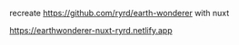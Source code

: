 recreate https://github.com/ryrd/earth-wonderer with nuxt

https://earthwonderer-nuxt-ryrd.netlify.app